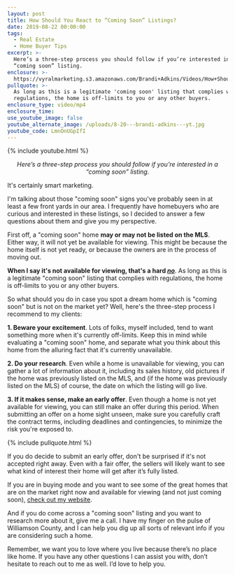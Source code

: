 ```yaml
---
layout: post
title: How Should You React to “Coming Soon” Listings?
date: 2019-08-22 00:00:00
tags:
  - Real Estate
  - Home Buyer Tips
excerpt: >-
  Here’s a three-step process you should follow if you’re interested in a
  “coming soon” listing.
enclosure: >-
  https://vyralmarketing.s3.amazonaws.com/Brandi+Adkins/Videos/How+Should+You+React+to+Coming+Soon+Listings_.mp4
pullquote: >-
  As long as this is a legitimate 'coming soon' listing that complies with
  regulations, the home is off-limits to you or any other buyers.
enclosure_type: video/mp4
enclosure_time:
use_youtube_image: false
youtube_alternate_image: /uploads/8-20---brandi-adkins---yt.jpg
youtube_code: LmnOnUGpIfI
---
```


{% include youtube.html %}

<center><em>Here&rsquo;s a three-step process you should follow if you&rsquo;re interested in a &ldquo;coming soon&rdquo; listing.</em></center>

It's certainly smart marketing.

I'm talking about those "coming soon" signs you've probably seen in at least a few front yards in our area. I frequently have homebuyers who are curious and interested in these listings, so I decided to answer a few questions about them and give you my perspective.

First off, a "coming soon" home **may or may not be listed on the MLS**. Either way, it will not yet be available for viewing. This might be because the home itself is not yet ready, or because the owners are in the process of moving out.

**When I say it's not available for viewing, that's a hard <u><em>no</em></u>**. As long as this is a legitimate "coming soon" listing that complies with regulations, the home is off-limits to you or any other buyers.

So what should you do in case you spot a dream home which is "coming soon" but is not on the market yet? Well, here's the three-step process I recommend to my clients:

**1\. Beware your excitement**. Lots of folks, myself included, tend to want something more when it's currently off-limits. Keep this in mind while evaluating a "coming soon" home, and separate what you think about this home from the alluring fact that it's currently unavailable.

**2\. Do your research**. Even while a home is unavailable for viewing, you can gather a lot of information about it, including its sales history, old pictures if the home was previously listed on the MLS, and (if the home was previously listed on the MLS) of course, the date on which the listing will go live.

**3\. If it makes sense, make an early offer**. Even though a home is not yet available for viewing, you can still make an offer during this period. When submitting an offer on a home sight unseen, make sure you carefully craft the contract terms, including deadlines and contingencies, to minimize the risk you're exposed to.

{% include pullquote.html %}

If you do decide to submit an early offer, don't be surprised if it's not accepted right away. Even with a fair offer, the sellers will likely want to see what kind of interest their home will get after it’s fully listed.

If you are in buying mode and you want to see some of the great homes that are on the market right now and available for viewing (and not just coming soon), <u><a target="_blank" href="http://maxavenue.com/maximum-value-system/buying-system/">check out my website</a></u>.

And if you do come across a "coming soon" listing and you want to research more about it, give me a call. I have my finger on the pulse of Williamson County, and I can help you dig up all sorts of relevant info if you are considering such a home.&nbsp;

Remember, we want you to love where you live because there’s no place like home. If you have any other questions I can assist you with, don’t hesitate to reach out to me as well. I’d love to help you.